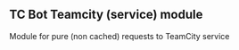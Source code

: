 TC Bot Teamcity (service) module
--------------------------------

Module for pure (non cached) requests to TeamCity service